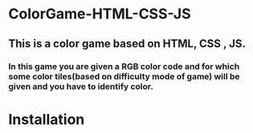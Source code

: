 # ColorGame-HTML-CSS-JS

## This is a color game based on HTML, CSS , JS.

### In this game you are given a RGB color code and for which some color tiles(based on difficulty mode of game) will be given and you have to identify color.

# Installation

